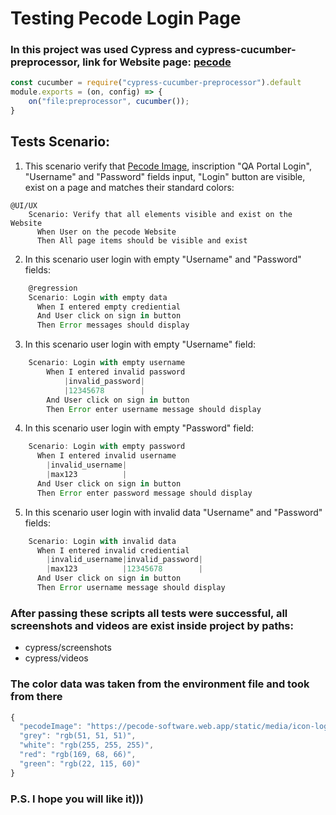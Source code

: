 # Testing Pecode Login Page

### In this project was used Cypress and cypress-cucumber-preprocessor, link for Website page: [pecode](https://www.pecodesoftware.com/qa-portal/registerlogin/registerlogin.php)

```js 
const cucumber = require("cypress-cucumber-preprocessor").default
module.exports = (on, config) => {
    on("file:preprocessor", cucumber());
}
```

## Tests Scenario:

1. This scenario verify that [Pecode Image](https://pecode-software.web.app/static/media/icon-logo.f8576d05.svg), inscription "QA Portal Login", "Username" and "Password" fields input, "Login" button are visible, exist on a page and matches their standard colors:

```feature
@UI/UX
    Scenario: Verify that all elements visible and exist on the Website
      When User on the pecode Website
      Then All page items should be visible and exist
```
2. In this scenario user login with empty "Username" and "Password" fields:
```js
    @regression
    Scenario: Login with empty data
      When I entered empty crediential
      And User click on sign in button
      Then Error messages should display
```
3. In this scenario user login with empty "Username" field:
```js
    Scenario: Login with empty username
        When I entered invalid password
            |invalid_password|
            |12345678        |
        And User click on sign in button
        Then Error enter username message should display
```
4. In this scenario user login with empty "Password" field:
```js
    Scenario: Login with empty password
      When I entered invalid username
        |invalid_username|
        |max123          |
      And User click on sign in button
      Then Error enter password message should display
```
5. In this scenario user login with invalid data "Username" and "Password" fields:
```js
    Scenario: Login with invalid data
      When I entered invalid crediential
        |invalid_username|invalid_password|
        |max123          |12345678        |
      And User click on sign in button
      Then Error username message should display
```
### After passing these scripts all tests were successful, all screenshots and videos are exist inside project by paths:
* cypress/screenshots
* cypress/videos

### The color data was taken from the environment file and took from there
```js
{
  "pecodeImage": "https://pecode-software.web.app/static/media/icon-logo.f8576d05.svg",
  "grey": "rgb(51, 51, 51)",
  "white": "rgb(255, 255, 255)",
  "red": "rgb(169, 68, 66)",
  "green": "rgb(22, 115, 60)"
}
```

### P.S. I hope you will like it)))
